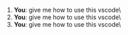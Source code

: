 1. **You**: give me how to use this vscode\
2. **You**: give me how to use this vscode\
3. **You**: give me how to use this vscode\